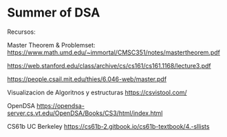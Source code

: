 # Summer of DSA
Recursos:

Master Theorem & Problemset:
https://www.math.umd.edu/~immortal/CMSC351/notes/mastertheorem.pdf

https://web.stanford.edu/class/archive/cs/cs161/cs161.1168/lecture3.pdf

https://people.csail.mit.edu/thies/6.046-web/master.pdf

Visualizacion de Algoritnos y estructuras
https://csvistool.com/

OpenDSA
https://opendsa-server.cs.vt.edu/OpenDSA/Books/CS3/html/index.html

CS61b UC Berkeley
https://cs61b-2.gitbook.io/cs61b-textbook/4.-sllists
